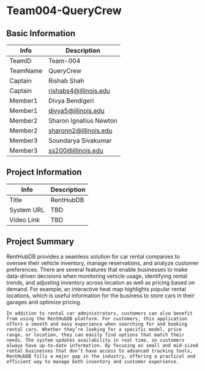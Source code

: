 # Team004-QueryCrew

## Basic Information

|   Info      |        Description     |
| ----------- | ---------------------- |
| TeamID      |        Team-004        |
| TeamName    |         QueryCrew      |
| Captain     |       Rishab Shah      |
| Captain     |  rishabs4@illinois.edu |
| Member1     |        Divya Bendigeri |
| Member1     |   divya5@illinois.edu  |
| Member2     | Sharon Ignatius Newton |
| Member2     |  sharonn2@illinois.edu |
| Member3     |  Soundarya Sivakumar   |
| Member3     |  ss200@illinois.edu    |

## Project Information

|   Info      |        Description     |
| ----------- | ---------------------- |
|  Title      |        RentHubDB       |
| System URL  |          TBD           |
| Video Link  |          TBD           |

## Project Summary

RentHubDB provides a seamless solution for car rental companies to oversee their vehicle inventory, manage reservations, and analyze customer preferences. There are several features that enable businesses to make data-driven decisions when monitoring vehicle usage, identifying rental trends, and adjusting inventory across location as well as pricing based on demand. For example, an interactive heat map highlights popular rental locations, which is useful information for the business to store cars in their garages and optimize pricing. 

	In addition to rental car administrators, customers can also benefit from using the RentHubDB platform. For customers, this application offers a smooth and easy experience when searching for and booking rental cars. Whether they’re looking for a specific model, price range, or location, they can easily find options that match their needs. The system updates availability in real time, so customers always have up-to-date information. By focusing on small and mid-sized rental businesses that don’t have access to advanced tracking tools, RentHubDB fills a major gap in the industry, offering a practical and efficient way to manage both inventory and customer experience.

